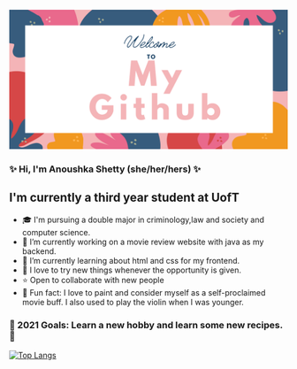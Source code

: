 ![alt text](My_Github.png)

### ✨ Hi, I'm Anoushka Shetty (she/her/hers) ✨

## I'm currently a third year student at UofT

- 🎓 I'm pursuing a double major in criminology,law and society and computer science.
- 🔭 I’m currently working on a movie review website with java as my backend.
- 🌱 I’m currently learning about html and css for my frontend.
- 💫 I love to try new things whenever the opportunity is given.
- ⭐ Open to collaborate with new people
- 🎠 Fun fact: I love to paint and consider myself as a self-proclaimed movie buff. I also used to play the violin when I was younger.


### 🌸 2021 Goals: Learn a new hobby and learn some new recipes. 🌸

[![Top Langs](https://github-readme-stats.vercel.app/api/top-langs/?username=Anu48&layout=compact&show_icons=true&include_all_commits=true&title_color=FFFFFF&text_color=FFFFFF&bg_color=DEG,3494E6,EC6EAD)](https://github.com/Anu48/github-readme-stats)
